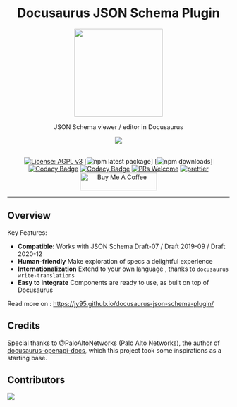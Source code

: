 <h1 align="center">Docusaurus JSON Schema Plugin</h1>

<div align="center">
<img width="200" src="https://raw.githubusercontent.com/jy95/docusaurus-json-schema-plugin/main/testsite/static/img/project_icon.svg" />
</div>

<div align="center">

JSON Schema viewer / editor in Docusaurus

<img src="https://img.shields.io/badge/dynamic/json?style=for-the-badge&logo=meta&color=blueviolet&label=Docusaurus&query=peerDependencies%5B%22%40docusaurus%2Fcore%22%5D&url=https%3A%2F%2Fraw.githubusercontent.com%2Fjy95%2Fdocusaurus-json-schema-plugin%2Fmain%2Fpackage.json" />
<br/><br/>

[![License: AGPL v3](https://img.shields.io/badge/License-AGPL_v3-blue.svg)](https://github.com/jy95/docusaurus-json-schema-plugin/blob/main/LICENSE) [![npm latest package](https://img.shields.io/npm/v/docusaurus-json-schema-plugin/latest.svg)] [![npm downloads](https://img.shields.io/npm/dm/docusaurus-json-schema-plugin.svg)] [![Codacy Badge](https://app.codacy.com/project/badge/Grade/43d9fa27054841f5a884afc88188ef01)](https://app.codacy.com/gh/jy95/docusaurus-json-schema-plugin/dashboard?utm_source=gh&utm_medium=referral&utm_content=&utm_campaign=Badge_grade) [![Codacy Badge](https://app.codacy.com/project/badge/Coverage/43d9fa27054841f5a884afc88188ef01)](https://app.codacy.com/gh/jy95/docusaurus-json-schema-plugin/dashboard?utm_source=gh&utm_medium=referral&utm_content=&utm_campaign=Badge_coverage) [![PRs Welcome](https://img.shields.io/badge/PRs-welcome-brightgreen.svg)](https://github.com/jy95/docusaurus-json-schema-plugin/blob/main/CONTRIBUTING.md) [![prettier](https://img.shields.io/badge/code_style-prettier-ff69b4.svg)](https://github.com/prettier/prettier) <a href="https://www.buymeacoffee.com/GPFR" target="_blank"><img src="https://cdn.buymeacoffee.com/buttons/v2/default-yellow.png" height="41" width="174" alt="Buy Me A Coffee" style="height: 41px !important;width: 174px !important;" ></a>
<br />

</div>


---

## Overview

Key Features:

- **Compatible:** Works with JSON Schema Draft-07 / Draft 2019-09 / Draft 2020-12
- **Human-friendly** Make exploration of specs a delightful experience
- **Internationalization** Extend to your own language , thanks to `docusaurus write-translations`
- **Easy to integrate** Components are ready to use, as built on top of Docusaurus

Read more on : https://jy95.github.io/docusaurus-json-schema-plugin/ 

## Credits

Special thanks to @PaloAltoNetworks (Palo Alto Networks), the author of [docusaurus-openapi-docs](https://github.com/PaloAltoNetworks/docusaurus-openapi-docs), which this project took some inspirations as a starting base.

## Contributors

<a href="https://github.com/jy95/docusaurus-json-schema-plugin/graphs/contributors">
  <img src="https://contrib.rocks/image?repo=jy95/docusaurus-json-schema-plugin" />
</a>
